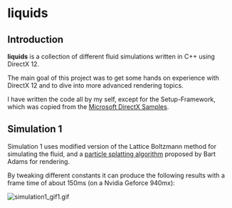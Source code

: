 # liquids

## Introduction

**liquids** is a collection of different fluid simulations written in C++ using DirectX 12.

The main goal of this project was to get some hands on experience with DirectX 12 and to dive into more advanced rendering topics.

I have written the code all by my self, except for the Setup-Framework, which was copied from the [Microsoft DirectX Samples](https://github.com/Microsoft/DirectX-Graphics-Samples).


## Simulation 1

Simulation 1 uses modified version of the Lattice Boltzmann method for simulating the fluid, and a [particle splatting algorithm](https://www.academia.edu/65014642/Particle_splatting_Interactive_rendering_of_particle_based_simulation_data) proposed by Bart Adams for rendering.

By tweaking different constants it can produce the following results with a frame time of about 150ms (on a Nvidia Geforce 940mx): 

![simulation1_gif1.gif](https://github.com/halpersim/liquids/blob/master/readme/simulation1_gif1.gif)